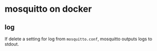 # mosquitto on docker

## log

If delete a setting for log from `mosquitto.conf`, mosquitto outputs logs to stdout.
